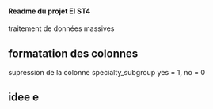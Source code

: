 #### Readme du projet EI ST4
traitement de données massives

## formatation des colonnes

supression de la colonne specialty_subgroup
yes = 1, no = 0


## idee e 

